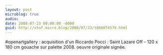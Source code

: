 ```yaml
---
layout: post
microblog: true
audio: 
date: 2008-07-23 00:00:00 -0000
guid: http://xtof.micro.blog/2008/07/23/t866074579.html
---
```

#openartgallery : acquisition d'un Riccardo Pocci : Saint Lazare Off - 120 x 180 cm gouache sur palette 2008. oeuvre originale signée.
